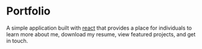# Portfolio

A simple application built with [react](https://reactjs.org/) that provides a place for individuals to learn more about me, download my resume, view featured projects, and get in touch.
